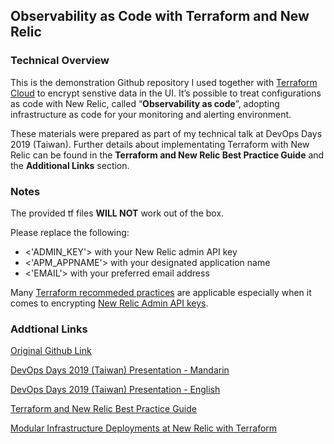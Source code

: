 ## Observability as Code with Terraform and New Relic

### Technical Overview

This is the demonstration Github repository I used together with [Terraform Cloud](https://app.terraform.io) to encrypt senstive data in the UI. 
It’s possible to treat configurations as code with New Relic, called “**Observability as code**”, adopting infrastructure as code for your monitoring and alerting environment.

These materials were prepared as part of my technical talk at DevOps Days 2019 (Taiwan). Further details about implementating Terraform with New Relic can be found in the **Terraform and New Relic Best Practice Guide** and the **Additional Links** section. 

### Notes

The provided tf files **WILL NOT** work out of the box. 

Please replace the following: 
- <'ADMIN_KEY'> with your New Relic admin API key
- <'APM_APPNAME'> with your designated application name
- <'EMAIL'> with your preferred email address

Many [Terraform recommeded practices](https://www.terraform.io/docs/cloud/guides/recommended-practices/index.html) are applicable especially when it comes to encrypting [New Relic Admin API keys](https://www.terraform.io/docs/state/sensitive-data.html). 

### Addtional Links

[Original Github Link](https://github.com/ntcsteve/Terraform_NewRelic)

[DevOps Days 2019 (Taiwan) Presentation - Mandarin](https://www.dropbox.com/s/iqbm5qo363rzp89/Observability%20as%20Code%20%28DevOps%20Days%20TW%202019%29%20Traditional%20Mandarin.pdf?dl=0)

[DevOps Days 2019 (Taiwan) Presentation - English](https://www.dropbox.com/s/hahglmuilx3ov2g/Observability%20as%20Code%20%28DevOps%20Days%20TW%202019%29%20English.pdf?dl=0)

[Terraform and New Relic Best Practice Guide](https://www.dropbox.com/s/yp2tq72et0rrf7n/Terraform%20with%20New%20Relic%20Best%20Practices.pdf?dl=0)

[Modular Infrastructure Deployments at New Relic with Terraform](https://www.hashicorp.com/resources/modular-infrastructure-deployments-new-relic-terraform)